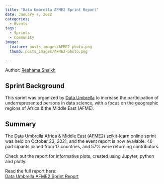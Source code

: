 ```yaml
---
title: "Data Umbrella AFME2 Sprint Report"
date: January 7, 2022
categories:
  - Events
tags:
  - Sprints
  - Community
image:
  feature: posts_images/AFME2-photo.png
  thumb: posts_images/AFME2-photo.png
  
---
```


Author: [Reshama Shaikh](https://reshamas.github.io)

## Sprint Background

This sprint was organized by [Data Umbrella](https://www.dataumbrella.org) to increase the participation of underrepresented persons in data science, with a focus on the geographic regions of Africa & the Middle East (AFME).

## Summary

The Data Umbrella Africa & Middle East (AFME2) scikit-learn online sprint was held on October 23, 2021, and the event report is now available.  40 participants joined from 17 countries, and 57% were returning contributors. 

Check out the report for informative plots, created using Jupyter, python and plotly.  

Read the full report here:  
[Data Umbrella AFME2 Sprint Report](https://blog.dataumbrella.org/data-umbrella-afme2-2021-scikit-learn-sprint-report)
